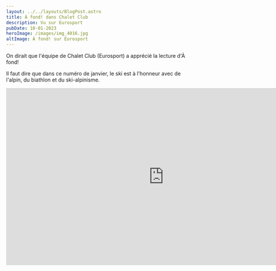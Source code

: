 ```yaml
---
layout: ../../layouts/BlogPost.astro
title: À fond! dans Chalet Club
description: Vu sur Eurosport
pubDate: 10-01-2023
heroImage: /images/img_4016.jpg
altImage: À fond! sur Eurosport
---
```

On dirait que l'équipe de Chalet Club (Eurosport) a apprécié la lecture d'À fond! 

Il faut dire que dans ce numéro de janvier, le ski est à l'honneur avec de l'alpin, du biathlon et du ski-alpinisme.

<iframe width="853" height="480" src="https://www.youtube.com/embed/EwPkrDLvnRY" title="À fond dans Chalet Club (Eurosport)" frameborder="0" allow="accelerometer; autoplay; clipboard-write; encrypted-media; gyroscope; picture-in-picture; web-share" allowfullscreen></iframe>